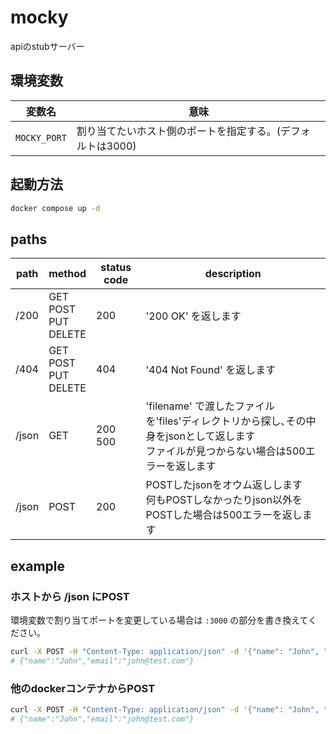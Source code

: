 # mocky

apiのstubサーバー

## 環境変数

| 変数名       | 意味                                                       |
| ------------ | ---------------------------------------------------------- |
| `MOCKY_PORT` | 割り当てたいホスト側のポートを指定する。(デフォルトは3000) |

## 起動方法

```sh
docker compose up -d
```

## paths

| path  | method                             | status code  | description                                                                                                                                |
| ----- | ---------------------------------- | ------------ | ------------------------------------------------------------------------------------------------------------------------------------------ |
| /200  | GET<br />POST<br />PUT<br />DELETE | 200          | '200 OK' を返します                                                                                                                        |
| /404  | GET<br />POST<br />PUT<br />DELETE | 404          | '404 Not Found' を返します                                                                                                                 |
| /json | GET                                | 200<br />500 | 'filename' で渡したファイルを'files'ディレクトリから探し､その中身をjsonとして返します<br />ファイルが見つからない場合は500エラーを返します |
| /json | POST                               | 200          | POSTしたjsonをオウム返しします<br />何もPOSTしなかったりjson以外をPOSTした場合は500エラーを返します                                        |

## example

### ホストから /json にPOST

環境変数で割り当てポートを変更している場合は `:3000` の部分を書き換えてください。

```sh
curl -X POST -H "Content-Type: application/json" -d '{"name": "John", "email": "john@test.com"}' localhost:3000/json
# {"name":"John","email":"john@test.com"}
```

### 他のdockerコンテナからPOST

```sh
curl -X POST -H "Content-Type: application/json" -d '{"name": "John", "email": "john@test.com"}' mocky:3000/json
# {"name":"John","email":"john@test.com"}
```